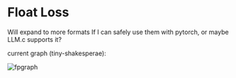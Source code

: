 # Float Loss

Will expand to more formats If I can safely use them with pytorch, or maybe LLM.c supports it?

current graph (tiny-shakesperae):

![fpgraph](https://github.com/VatsaDev/floatloss/assets/71975550/13702ff6-9bc8-4f22-8727-bef3bf83f637)
